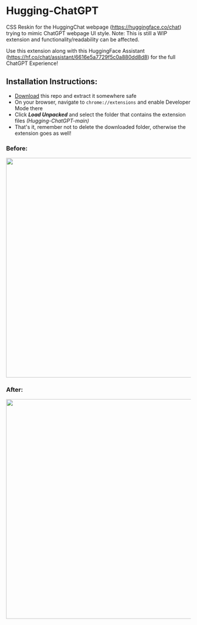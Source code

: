# Hugging-ChatGPT

CSS Reskin for the HuggingChat webpage (https://huggingface.co/chat) trying to mimic ChatGPT webpage UI style. 
Note: This is still a WIP extension and functionality/readability can be affected.

Use this extension along with this HuggingFace Assistant (https://hf.co/chat/assistant/6616e5a7729f5c0a880dd8d8) for the full ChatGPT Experience!

## Installation Instructions:
- [Download](https://codeload.github.com/kardchcode/Hugging-ChatGPT/zip/refs/heads/main) this repo and extract it somewhere safe
- On your browser, navigate to ```chrome://extensions``` and enable Developer Mode there
- Click ***Load Unpacked*** and select the folder that contains the extension files *(Hugging-ChatGPT-main)*
- That's it, remember not to delete the downloaded folder, otherwise the extension goes as well!

### Before:
<img src="https://imgur.com/tsJcGzR" width="600">

### After:
<img src="https://imgur.com/7Po7hDb" width="600">